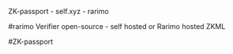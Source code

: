 ZK-passport - self.xyz - rarimo



#rarimo
Verifier open-source - self hosted or Rarimo hosted
ZKML

#ZK-passport
